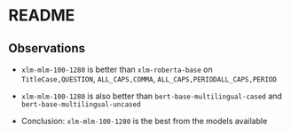 # README

## Observations

- `xlm-mlm-100-1280` is better than `xlm-roberta-base` on `TitleCase,QUESTION`, `ALL_CAPS,COMMA`, `ALL_CAPS,PERIODALL_CAPS,PERIOD`
- `xlm-mlm-100-1280` is also better than `bert-base-multilingual-cased` and `bert-base-multilingual-uncased`

- Conclusion: `xlm-mlm-100-1280` is the best from the models available
